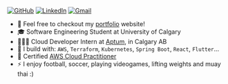 [![GitHub](https://img.shields.io/badge/GitHub-181717.svg?style=for-the-badge&logo=GitHub&logoColor=white)](https://github.com/Axeloooo)
[![LinkedIn](https://img.shields.io/badge/LinkedIn-0A66C2.svg?style=for-the-badge&logo=LinkedIn&logoColor=white)](https://www.linkedin.com/in/axel-sanchez-a1089b23a/)
[![Gmail](https://img.shields.io/badge/Gmail-EA4335.svg?style=for-the-badge&logo=Gmail&logoColor=white)](mailto:axelshz@gmail.com)

- 💼 Feel free to checkout my [portfolio](https://axelo.me) website!
- 🎓 Software Engineering Student at University of Calgary
- 👨🏼‍💻 Cloud Developer Intern at [Aptum](https://aptum.com/), in Calgary AB
- 🧰 I build with: `AWS`, `Terraform`, `Kubernetes`, `Spring Boot`, `React`, `Flutter`...
- 🏅 Certified [AWS Cloud Practitioner](https://www.credly.com/badges/6f786f17-4bd1-48f9-b804-138c8d752e70/)
- ⚡️ I enjoy football, soccer, playing videogames, lifting weights and muay thai :)
